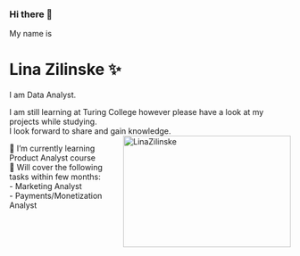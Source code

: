 ### Hi there 👋


My name is 
# **Lina Zilinske** ✨
I am Data Analyst.

I am still learning at Turing College however please have a look at my projects while studying. <br>
I look forward to share and gain knowledge.
<img src ="https://user-images.githubusercontent.com/117217908/221829791-45ac0a78-c030-49c3-80f4-e63fed949f24.jpg" width="300" height="200" align="right" alt= LinaZilinske>

🌱 I’m currently learning Product Analyst course <br>
🔭 Will cover the following tasks within few months: <br>
       - Marketing Analyst <br>
       - Payments/Monetization Analyst <br>


<!--
**linazili/linazili** is a ✨ _special_ ✨ repository because its `README.md` (this file) appears on your GitHub profile.

Here are some ideas to get you started:

- 🔭 I’m currently working on ...
- 🌱 I’m currently learning ...
- 👯 I’m looking to collaborate on ...
- 🤔 I’m looking for help with ...
- 💬 Ask me about ...
- 📫 How to reach me: ...
- 😄 Pronouns: ...
- ⚡ Fun fact: ...
-->
